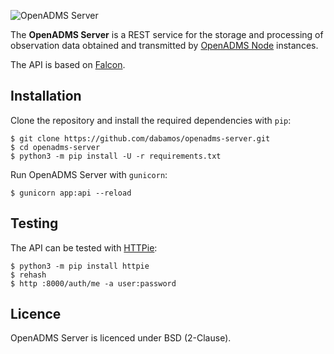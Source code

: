 ![OpenADMS Server](https://www.dabamos.de/github/openadms.png)

The **OpenADMS Server** is a REST service for the storage and processing of
observation data obtained and transmitted by
[OpenADMS Node](https://github.com/dabamos/openadms-node/) instances.

The API is based on [Falcon](https://falconframework.org/).

## Installation
Clone the repository and install the required dependencies with `pip`:
```
$ git clone https://github.com/dabamos/openadms-server.git
$ cd openadms-server
$ python3 -m pip install -U -r requirements.txt
```

Run OpenADMS Server with `gunicorn`:
```
$ gunicorn app:api --reload
```

## Testing
The API can be tested with [HTTPie](https://httpie.org/):
```
$ python3 -m pip install httpie
$ rehash
$ http :8000/auth/me -a user:password
```

## Licence
OpenADMS Server is licenced under BSD (2-Clause).
